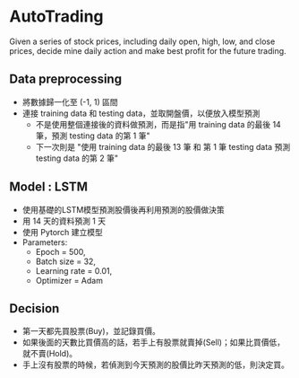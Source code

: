 # AutoTrading
Given a series of stock prices, including daily open, high, low, and close prices, decide mine daily action and make best profit for the future trading.

## Data preprocessing

- 將數據歸一化至 (-1, 1) 區間
- 連接 training data 和 testing data，並取開盤價，以便放入模型預測
    - 不是使用整個連接後的資料做預測，而是指"用 training data 的最後 14 筆，預測 testing data 的第 1 筆"
    - 下一次則是 "使用 training data 的最後 13 筆 和 第 1 筆 testing data 預測 testing data 的第 2 筆"


## Model : LSTM

- 使用基礎的LSTM模型預測股價後再利用預測的股價做決策
- 用 14 天的資料預測 1 天
- 使用 Pytorch 建立模型
- Parameters:
    - Epoch = 500, 
    - Batch size = 32, 
    - Learning rate = 0.01, 
    - Optimizer = Adam


## Decision

- 第一天都先買股票(Buy)，並記錄買價。
- 如果後面的天數比買價高的話，若手上有股票就賣掉(Sell)；如果比買價低，就不賣(Hold)。
- 手上沒有股票的時候，若偵測到今天預測的股價比昨天預測的低，則決定買。
